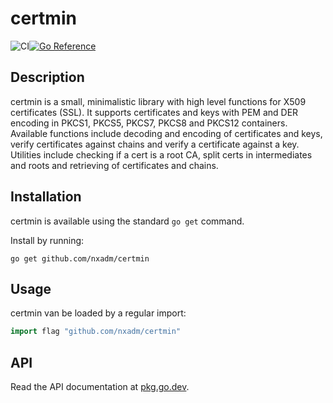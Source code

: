# certmin
![CI](https://github.com/nxadm/certmin/workflows/ci/badge.svg)[![Go Reference](https://pkg.go.dev/badge/github.com/nxadm/certmin.svg)](https://pkg.go.dev/github.com/nxadm/certmin)

## Description

certmin is a small, minimalistic library with high level functions
for X509 certificates (SSL). It supports certificates and keys with 
PEM and DER encoding in PKCS1, PKCS5, PKCS7, PKCS8 and PKCS12
containers. Available functions include decoding and encoding of
certificates and keys, verify certificates against chains and
verify a certificate against a key. Utilities include checking 
if a cert is a root CA, split certs in intermediates and roots and
retrieving of certificates and chains.

## Installation

certmin is available using the standard `go get` command.

Install by running:

    go get github.com/nxadm/certmin

## Usage

certmin van be loaded by a regular import:

``` go
import flag "github.com/nxadm/certmin"
```

## API

Read the API documentation at [pkg.go.dev](https://pkg.go.dev/github.com/nxadm/certmin).
